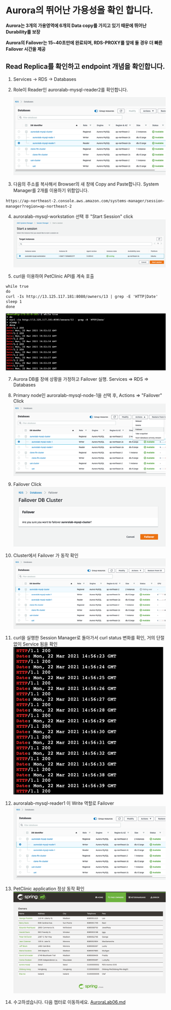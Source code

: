 # Aurora의 뛰어난 가용성을 확인 합니다.

**Aurora는 3개의 가용영역에 6개의 Data copy를 가지고 있기 때문에 뛰어난 Durability를 보장**

**Aurora의 Failover는 15~40초만에 완료되며, RDS-PROXY를 앞에 둘 경우 더 빠른 Failover 시간을 제공**

## Read Replica를 확인하고 endpoint 개념을 확인합니다.

1.  Services -> RDS -> Databases

2.  Role이 Reader인 auroralab-mysql-reader2를 확인합니다.

    <kbd> ![GitHub Logo](images/40.png) </kbd>

3.  다음의 주소를 복사해서 Browser의 새 창에 Copy and Paste합니다. System Manager를 2개를 이용하기 위함입니다.

`https://ap-northeast-2.console.aws.amazon.com/systems-manager/session-manager?region=ap-northeast-2`

4.  auroralab-mysql-workstation 선택 후 "Start Session" click
    <kbd> ![GitHub Logo](images/42.png) </kbd>

5.  curl을 이용하여 PetClinic API를 계속 호출

```
while true
do
curl -Is http://13.125.117.181:8080/owners/13 | grep -E 'HTTP|Date'
sleep 1
done
```

<kbd> ![GitHub Logo](images/43.png) </kbd>

7. Aurora DB를 장애 상황을 가정하고 Failover 실행. Services => RDS => Databases

8. Primary node인 auroralab-mysql-node-1을 선택 후, Actions => "Failover" Click
   <kbd> ![GitHub Logo](images/44.png) </kbd>

9. Failover Click
   <kbd> ![GitHub Logo](images/45.png) </kbd>

10. Cluster에서 Failover 가 동작 확인
    <kbd> ![GitHub Logo](images/46.png) </kbd>

11. curl을 실행한 Session Manager로 돌아가서 curl status 변화를 확인, 거의 단절 없이 Service 됨을 확인
    <kbd> ![GitHub Logo](images/47.png) </kbd>

12. auroralab-mysql-reader1 이 Write 역할로 Failover
    <kbd> ![GitHub Logo](images/48.png) </kbd>

13. PetClinic application 정상 동작 확인
    <kbd> ![GitHub Logo](images/49.png) </kbd>

14. 수고하셨습니다. 다음 챕터로 이동하세요. [AuroraLab06.md](AuroraLab06.md)

